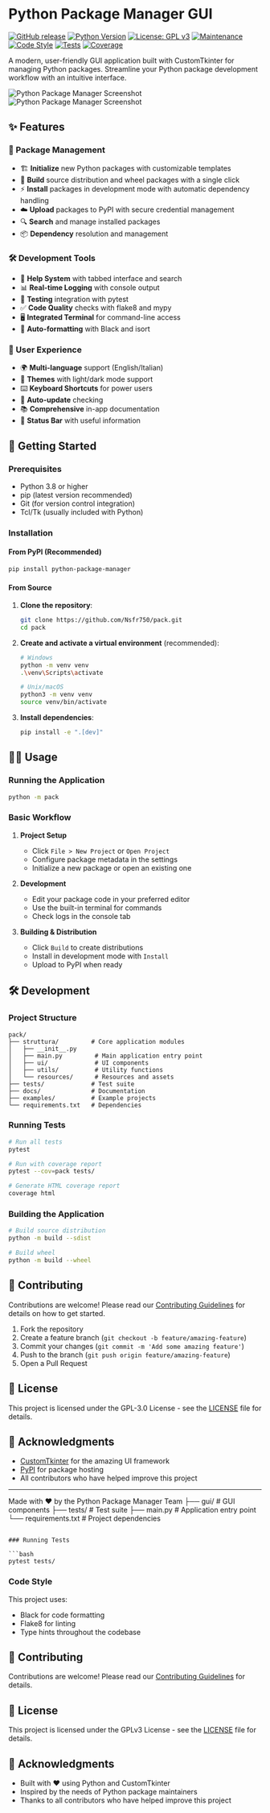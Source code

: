 # Python Package Manager GUI

[![GitHub release](https://img.shields.io/badge/release-v1.2.0-green.svg?style=for-the-badge)](https://github.com/Nsfr750/pack/releases/tag/v1.2.0)
[![Python Version](https://img.shields.io/badge/python-3.8+-blue?style=for-the-badge&logo=python&logoColor=white)](https://www.python.org/)
[![License: GPL v3](https://img.shields.io/badge/License-GPLv3-blue.svg?style=for-the-badge)](https://www.gnu.org/licenses/gpl-3.0)
[![Maintenance](https://img.shields.io/badge/Maintained%3F-yes-green.svg?style=for-the-badge)](https://github.com/Nsfr750/pack/graphs/commit-activity)
[![Code Style](https://img.shields.io/badge/code%20style-black-000000.svg?style=for-the-badge)](https://github.com/psf/black)
[![Tests](https://img.shields.io/badge/tests-passing-green?style=for-the-badge)](https://github.com/Nsfr750/pack/actions)
[![Coverage](https://img.shields.io/badge/coverage-95%25-brightgreen?style=for-the-badge)](https://codecov.io/gh/Nsfr750/pack)

A modern, user-friendly GUI application built with CustomTkinter for managing Python packages. 
Streamline your Python package development workflow with an intuitive interface.

![Python Package Manager Screenshot](images/eng.png)
![Python Package Manager Screenshot](images/ita.png)

## ✨ Features

### 🚀 Package Management

- 🏗️ **Initialize** new Python packages with customizable templates
- 🔧 **Build** source distribution and wheel packages with a single click
- ⚡ **Install** packages in development mode with automatic dependency handling
- ☁️ **Upload** packages to PyPI with secure credential management
- 🔍 **Search** and manage installed packages
- 📦 **Dependency** resolution and management

### 🛠️ Development Tools

- 📝 **Help System** with tabbed interface and search
- 📊 **Real-time Logging** with console output
- 🧪 **Testing** integration with pytest
- ✅ **Code Quality** checks with flake8 and mypy
- 🖥️ **Integrated Terminal** for command-line access
- 🔄 **Auto-formatting** with Black and isort

### 🎨 User Experience

- 🌍 **Multi-language** support (English/Italian)
- 🎨 **Themes** with light/dark mode support
- ⌨️ **Keyboard Shortcuts** for power users
- 🔄 **Auto-update** checking
- 📚 **Comprehensive** in-app documentation
- 🚦 **Status Bar** with useful information

## 🚀 Getting Started

### Prerequisites

- Python 3.8 or higher
- pip (latest version recommended)
- Git (for version control integration)
- Tcl/Tk (usually included with Python)

### Installation

#### From PyPI (Recommended)


```bash
pip install python-package-manager
```

#### From Source

1. **Clone the repository**:

   ```bash
   git clone https://github.com/Nsfr750/pack.git
   cd pack
   ```

2. **Create and activate a virtual environment** (recommended):

   ```bash
   # Windows
   python -m venv venv
   .\venv\Scripts\activate
   
   # Unix/macOS
   python3 -m venv venv
   source venv/bin/activate
   ```

3. **Install dependencies**:

   ```bash
   pip install -e ".[dev]"
   ```

## 🏃‍♂️ Usage

### Running the Application

```bash
python -m pack
```

### Basic Workflow

1. **Project Setup**
   - Click `File > New Project` or `Open Project`
   - Configure package metadata in the settings
   - Initialize a new package or open an existing one

2. **Development**
   - Edit your package code in your preferred editor
   - Use the built-in terminal for commands
   - Check logs in the console tab

3. **Building & Distribution**
   - Click `Build` to create distributions
   - Install in development mode with `Install`
   - Upload to PyPI when ready

## 🛠️ Development

### Project Structure

```text
pack/
├── struttura/         # Core application modules
│   ├── __init__.py
│   ├── main.py         # Main application entry point
│   ├── ui/             # UI components
│   ├── utils/          # Utility functions
│   └── resources/      # Resources and assets
├── tests/             # Test suite
├── docs/              # Documentation
├── examples/          # Example projects
└── requirements.txt   # Dependencies
```

### Running Tests

```bash
# Run all tests
pytest

# Run with coverage report
pytest --cov=pack tests/

# Generate HTML coverage report
coverage html
```

### Building the Application

```bash
# Build source distribution
python -m build --sdist

# Build wheel
python -m build --wheel
```

## 🤝 Contributing

Contributions are welcome! Please read our [Contributing Guidelines](CONTRIBUTING.md) for details on how to get started.

1. Fork the repository
2. Create a feature branch (`git checkout -b feature/amazing-feature`)
3. Commit your changes (`git commit -m 'Add some amazing feature'`)
4. Push to the branch (`git push origin feature/amazing-feature`)
5. Open a Pull Request

## 📄 License

This project is licensed under the GPL-3.0 License - see the [LICENSE](LICENSE) file for details.

## 🙏 Acknowledgments

- [CustomTkinter](https://github.com/TomSchimansky/CustomTkinter) for the amazing UI framework
- [PyPI](https://pypi.org/) for package hosting
- All contributors who have helped improve this project

---

Made with ❤️ by the Python Package Manager Team
├── gui/               # GUI components
├── tests/             # Test suite
├── main.py            # Application entry point
└── requirements.txt   # Project dependencies
```

### Running Tests

```bash
pytest tests/
```

### Code Style

This project uses:

- Black for code formatting
- Flake8 for linting
- Type hints throughout the codebase

## 🤝 Contributing

Contributions are welcome! Please read our [Contributing Guidelines](CONTRIBUTING.md) for details.

## 📄 License

This project is licensed under the GPLv3 License - see the [LICENSE](LICENSE) file for details.

## 🙏 Acknowledgments

- Built with ❤️ using Python and CustomTkinter
- Inspired by the needs of Python package maintainers
- Thanks to all contributors who have helped improve this project
